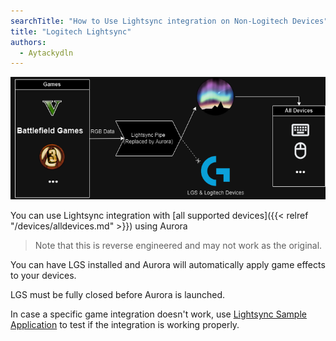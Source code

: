 ```yaml
---
searchTitle: "How to Use Lightsync integration on Non-Logitech Devices"
title: "Logitech Lightsync"
authors:
  - Aytackydln
---
```


![Diagram showing Aurora & Lightsync integration](img/diagrams/lightsync_diagram.png)

You can use Lightsync integration with [all supported devices]({{< relref "/devices/alldevices.md" >}}) using Aurora

> Note that this is reverse engineered and may not work as the original.

You can have LGS installed and Aurora will automatically apply game effects to your devices.

LGS must be fully closed before Aurora is launched.

In case a specific game integration doesn't work,
use [Lightsync Sample Application](https://www.logitechg.com/sdk/LED_SDK_9.00.zip)
to test if the integration is working properly.